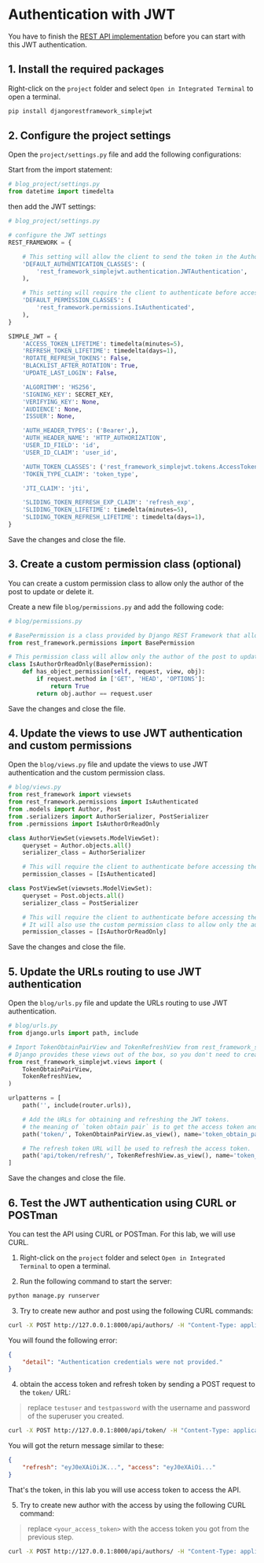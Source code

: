 
# Authentication with JWT

You have to finish the [REST API implementation](./rest-api.md) before you can start with this JWT authentication.

## 1. Install the required packages

Right-click on the `project` folder and select `Open in Integrated Terminal` to open a terminal.

```bash
pip install djangorestframework_simplejwt
```

## 2. Configure the project settings

Open the `project/settings.py` file and add the following configurations:

Start from the import statement:

```python
# blog_project/settings.py
from datetime import timedelta
```

then add the JWT settings:

```python
# blog_project/settings.py

# configure the JWT settings
REST_FRAMEWORK = {

    # This setting will allow the client to send the token in the Authorization header using the Bearer schema.
    'DEFAULT_AUTHENTICATION_CLASSES': (
        'rest_framework_simplejwt.authentication.JWTAuthentication',
    ),

    # This setting will require the client to authenticate before accessing the API.
    'DEFAULT_PERMISSION_CLASSES': (
        'rest_framework.permissions.IsAuthenticated',
    ),
}

SIMPLE_JWT = {
    'ACCESS_TOKEN_LIFETIME': timedelta(minutes=5),
    'REFRESH_TOKEN_LIFETIME': timedelta(days=1),
    'ROTATE_REFRESH_TOKENS': False,
    'BLACKLIST_AFTER_ROTATION': True,
    'UPDATE_LAST_LOGIN': False,

    'ALGORITHM': 'HS256',
    'SIGNING_KEY': SECRET_KEY,
    'VERIFYING_KEY': None,
    'AUDIENCE': None,
    'ISSUER': None,

    'AUTH_HEADER_TYPES': ('Bearer',),
    'AUTH_HEADER_NAME': 'HTTP_AUTHORIZATION',
    'USER_ID_FIELD': 'id',
    'USER_ID_CLAIM': 'user_id',

    'AUTH_TOKEN_CLASSES': ('rest_framework_simplejwt.tokens.AccessToken',),
    'TOKEN_TYPE_CLAIM': 'token_type',

    'JTI_CLAIM': 'jti',

    'SLIDING_TOKEN_REFRESH_EXP_CLAIM': 'refresh_exp',
    'SLIDING_TOKEN_LIFETIME': timedelta(minutes=5),
    'SLIDING_TOKEN_REFRESH_LIFETIME': timedelta(days=1),
}
```

Save the changes and close the file.

## 3. Create a custom permission class (optional)

You can create a custom permission class to allow only the author of the post to update or delete it.

Create a new file `blog/permissions.py` and add the following code:

```python
# blog/permissions.py

# BasePermission is a class provided by Django REST Framework that allows you to define custom permissions.
from rest_framework.permissions import BasePermission

# This permission class will allow only the author of the post to update or delete it.
class IsAuthorOrReadOnly(BasePermission):
    def has_object_permission(self, request, view, obj):
        if request.method in ['GET', 'HEAD', 'OPTIONS']:
            return True
        return obj.author == request.user
```

Save the changes and close the file.

## 4. Update the views to use JWT authentication and custom permissions

Open the `blog/views.py` file and update the views to use JWT authentication and the custom permission class.

```python
# blog/views.py
from rest_framework import viewsets
from rest_framework.permissions import IsAuthenticated
from .models import Author, Post
from .serializers import AuthorSerializer, PostSerializer
from .permissions import IsAuthorOrReadOnly

class AuthorViewSet(viewsets.ModelViewSet):
    queryset = Author.objects.all()
    serializer_class = AuthorSerializer

    # This will require the client to authenticate before accessing the Author API.
    permission_classes = [IsAuthenticated]

class PostViewSet(viewsets.ModelViewSet):
    queryset = Post.objects.all()
    serializer_class = PostSerializer

    # This will require the client to authenticate before accessing the Post API.
    # It will also use the custom permission class to allow only the author of the post to update or delete it.
    permission_classes = [IsAuthorOrReadOnly]
```

Save the changes and close the file.

## 5. Update the URLs routing to use JWT authentication

Open the `blog/urls.py` file and update the URLs routing to use JWT authentication.

```python
# blog/urls.py
from django.urls import path, include

# Import TokenObtainPairView and TokenRefreshView from rest_framework_simplejwt.views, these views will be used to obtain and refresh the JWT tokens.
# Django provides these views out of the box, so you don't need to create them manually.
from rest_framework_simplejwt.views import (
    TokenObtainPairView,
    TokenRefreshView,
)

urlpatterns = [
    path('', include(router.urls)),

    # Add the URLs for obtaining and refreshing the JWT tokens.
    # the meaning of `token obtain pair` is to get the access token and refresh token.
    path('token/', TokenObtainPairView.as_view(), name='token_obtain_pair'),

    # The refresh token URL will be used to refresh the access token.
    path('api/token/refresh/', TokenRefreshView.as_view(), name='token_refresh'),
]
```

Save the changes and close the file.

## 6. Test the JWT authentication using CURL or POSTman

You can test the API using CURL or POSTman. For this lab, we will use CURL.

1. Right-click on the `project` folder and select `Open in Integrated Terminal` to open a terminal.

2. Run the following command to start the server:

```bash
python manage.py runserver
```
3. Try to create new author and post using the following CURL commands:

```bash
curl -X POST http://127.0.0.1:8000/api/authors/ -H "Content-Type: application/json" -d "{\"name\":\"John Doe\"}"
```

You will found the following error:

```json
{
    "detail": "Authentication credentials were not provided."
}
```

4. obtain the access token and refresh token by sending a POST request to the `token/` URL:

> replace `testuser` and `testpassword` with the username and password of the superuser you created.

```bash
curl -X POST http://127.0.0.1:8000/api/token/ -H "Content-Type: application/json" -d "{\"username\":\"testuser\", \"password\":\"testpassword\"}"
```

You will got the return message similar to these: 

```json
{
    "refresh": "eyJ0eXAiOiJK...", "access": "eyJ0eXAiOi..."
}
```

That's the token, in this lab you will use access token to access the API.

5. Try to create new author with the access by using the following CURL command:

> replace `<your_access_token>` with the access token you got from the previous step.

```bash
curl -X POST http://127.0.0.1:8000/api/authors/ -H "Content-Type: application/json"  -H "Authorization: Bearer <your_access_token>" -d "{\"name\":\"John Doe\"}"
```
